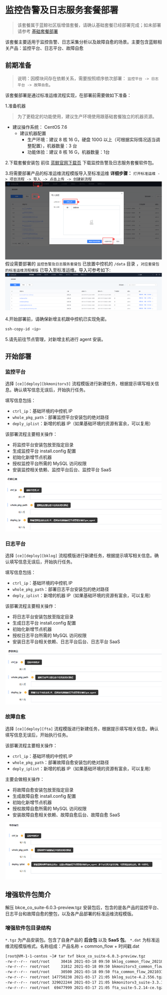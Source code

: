 # 监控告警及日志服务套餐部署

> 该套餐属于蓝鲸社区版增值套餐，请确认基础套餐已经部署完成；如未部署请参考 [基础套餐部署](./detail_install.md)

该套餐主要适用于监控告警、日志采集分析以及故障自愈的场景。主要包含蓝鲸相关产品：监控平台、日志平台、故障自愈


## 前期准备

> 说明：因模块间存在依赖关系，需要按照顺序依次部署： `监控平台 -> 日志平台 -> 故障自愈`。

该套餐部署是通过标准运维流程实现，在部署前需要做如下准备：

1.准备机器

> 为了更稳定的功能使用，建议生产环境使用跟基础套餐独立的机器资源。

- 建议操作系统： CentOS 7.6
  - 建议机器配置
    - 生产环境：建议 8 核 16 G，硬盘 100G 以上（可根据实际情况适当调整配置），机器数量：3 台
    - 功能体验：建议 8 核 16 G，机器数量：1台

2.下载套餐安装包
前往 [蓝鲸官网下载页](https://bk.tencent.com/download/) 下载监控告警及日志服务套餐软件包。

3.将需要部署产品的标准运维流程模版导入至标准运维
   **详细步骤：** `打开标准运维 -> 项目流程 -> 导入 -> 点击上传 -> 创建新流程`
   ![sops](../../assets/sops.png)
 假设需要部署的 `监控告警及日志服务套餐包` 已放置中控机的 `/data` 目录 ，`对应套餐包的标准运维流程模版` 已导入至标准运维。导入可参考如下:
   ![sops](../../assets/sops2.png)

4.开始部署前，请确保新增主机跟中控机已实现免密。

 ```bash
ssh-copy-id <ip>
 ```

5.请先前往节点管理，对新增主机进行 agent 安装。

## 开始部署

### 监控平台

选择 `[ce][deploy][bkmonitorv3]` 流程模版进行新建任务，根据提示填写相关信息。确认填写信息无误后，开始执行任务。

填写信息包括：

- `ctrl_ip`：基础环境的中控机 IP
- `whole_pkg_path`：部署监控平台安装包的绝对路径
- `deply_iplist`：新增的机器 IP（如果基础环境的资源有富余，可以复用）

该部署流程主要相关操作：

- 将监控平台安装包放至指定目录
- 生成监控平台 install.config 配置
- 初始化新增节点机器
- 授权监控平台所需的 MySQL 访问权限
- 安装监控相关依赖、监控平台后台、监控平台 SaaS

![bkmonitorv3_template](../../assets/monitorv3_template.png)

### 日志平台

选择 `[ce][deploy][bklog]` 流程模版进行新建任务，根据提示填写相关信息。确认填写信息无误后，开始执行任务。

填写信息包括：

- `ctrl_ip`：基础环境的中控机 IP
- `whole_pkg_path`：部署日志平台安装包的绝对路径
- `deply_iplist`：新增的机器 IP（如果基础环境的资源有富余，可以复用）

该部署流程主要相关操作：

- 将日志平台安装包放至指定目录
- 生成日志平台 install.config 配置
- 初始化新增节点机器
- 授权日志平台所需的 MySQL 访问权限
- 安装日志平台相关依赖、日志平台后台、日志平台 SaaS

![bklog_template](../../assets/bklog_template.png)

### 故障自愈

选择 `[ce][deploy][fta]` 流程模版进行新建任务，根据提示填写相关信息。确认填写信息无误后，开始执行任务。

该部署流程主要相关操作：

- `ctrl_ip`：基础环境的中控机 IP
- `whole_pkg_path`：部署故障自愈安装包的绝对路径
- `deply_iplist`：新增的机器 IP（如果基础环境的资源有富余，可以复用）

主要会做相关操作：

- 将故障自愈安装包放至指定目录
- 生成故障自愈 install.config 配置
- 初始化新增节点机器
- 授权故障自愈所需的 MySQL 访问权限
- 安装故障自愈相关依赖、故障自愈后台、故障自愈 SaaS

![fta_template](../../assets/fta_template.png)

## 增强软件包简介

解压 bkce_co_suite-6.0.3-preview.tgz 安装包后，包含的是各产品的监控平台、日志平台和故障自愈的整包，以及各产品部署的标准运维流程模版。

### 增强软件包目录结构

`*.tgz` 为产品安装包。包含了自身产品的 **后台包** 以及 **SaaS 包**。
`*.dat` 为标准运维流程模版格式。名称组成：产品名称 + common_flow + 时间戳.dat

```bash
[root@VM-1-1-centos ~]# tar tvf bkce_co_suite-6.0.3-preview.tgz
-rw-r--r-- root/root     30416 2021-03-18 09:50 bklog_common_flow_20210318094934.dat
-rw-r--r-- root/root     31812 2021-03-18 09:50 bkmonitorv3_common_flow_20210318094947.dat
-rw-r--r-- root/root     30500 2021-03-18 09:50 fta_common_flow_20210318094919.dat
-rw-r--r-- root/root 147750238 2021-03-17 21:05 bklog_suite-4.2.556.tgz
-rw-r--r-- root/root 329022244 2021-03-17 21:05 bkmonitorv3_suite-3.3.1660.tgz
-rw-r--r-- root/root  69477999 2021-03-17 21:05 fta_suite-5.2.14-ce.tgz
```
